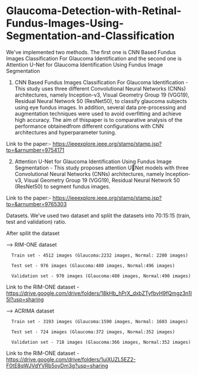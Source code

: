 # Glaucoma-Detection-with-Retinal-Fundus-Images-Using-Segmentation-and-Classification

We've implemented two methods. The first one is CNN Based Fundus Images Classification For Glaucoma Identification  and the second one is Attention U-Net for 
Glaucoma Identification Using Fundus Image Segmentation

1. CNN Based Fundus Images Classification For Glaucoma Identification - 
This study uses three different Convolutional Neural Networks (CNNs) architectures, namely Inception-v3, Visual Geometry Group 19 (VGG19), Residual Neural Network 50 (ResNet50), to classify glaucoma subjects using eye fundus images. In addition, several data pre-processing and augmentation techniques were used to
avoid overfitting and achieve high accuracy. The aim of thispaper is to comparative analysis of the performance obtainedfrom different configurations with CNN architectures and hyperparameter tuning.

Link to the paper:- https://ieeexplore.ieee.org/stamp/stamp.jsp?tp=&arnumber=9754171

2. Attention U-Net for Glaucoma Identification Using Fundus Image Segmentation - 
This study proposes attention UNet models with three Convolutional Neural Networks (CNNs) architectures, namely Inception-v3, Visual Geometry Group 19 (VGG19), Residual Neural Network 50 (ResNet50) to segment fundus images.

Link to the paper:- https://ieeexplore.ieee.org/stamp/stamp.jsp?tp=&arnumber=9765303

Datasets.
We've used two dataset and spliit the datasets into 70:15:15 (train, test and validation) ratio.

After spliit the dataset

--> RIM-ONE dataset

      Train set - 4512 images (Glaucoma:2232 images, Normal: 2280 images)
      
      Test set - 976 images (Glaucoma:480 images, Normal:496 images)
      
      Validation set - 970 images (Glaucoma:480 images, Normal:490 images)
      
Link to the RIM-ONE dataset - https://drive.google.com/drive/folders/18kHb_hPrX_dxbZTyfbvH9fQmgz3n1I5I?usp=sharing

--> ACRIMA dataset

      Train set - 3193 images (Glaucoma:1590 images, Normal: 1603 images)
      
      Test set - 724 images (Glaucoma:372 images, Normal:352 images)
      
      Validation set - 718 images (Glaucoma:366 images, Normal:352 images)
      
Link to the RIM-ONE dataset - https://drive.google.com/drive/folders/1uiXUZL5EZ2-F0tE8qWJVdYVRb5oyDm3g?usp=sharing
      
   
      
      

      
